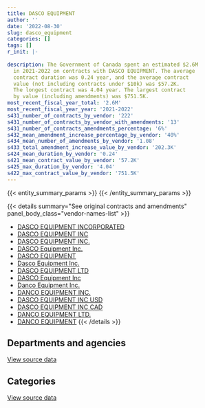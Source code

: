 ```yaml
---
title: DASCO EQUIPMENT
author: ''
date: '2022-08-30'
slug: dasco_equipment
categories: []
tags: []
r_init: |-
  
description: The Government of Canada spent an estimated $2.6M
  in 2021-2022 on contracts with DASCO EQUIPMENT. The average
  contract duration was 0.24 year, and the average contract
  value (not including contracts under $10k) was $57.2K.
  The longest contract was 4.04 year. The largest contract
  by value (including amendments) was $751.5K.
most_recent_fiscal_year_total: '2.6M'
most_recent_fiscal_year_year: '2021-2022'
s431_number_of_contracts_by_vendor: '222'
s431_number_of_contracts_by_vendor_with_amendments: '13'
s431_number_of_contracts_amendments_percentage: '6%'
s432_mean_amendment_increase_percentage_by_vendor: '40%'
s434_mean_number_of_amendments_by_vendor: '1.08'
s433_total_amendment_increase_value_by_vendor: '202.3K'
s424_mean_duration_by_vendor: '0.24'
s421_mean_contract_value_by_vendor: '57.2K'
s425_max_duration_by_vendor: '4.04'
s422_max_contract_value_by_vendor: '751.5K'
---
```


<script src="/rmarkdown-libs/htmlwidgets/htmlwidgets.js"></script>
<link href="/rmarkdown-libs/datatables-css/datatables-crosstalk.css" rel="stylesheet" />
<script src="/rmarkdown-libs/datatables-binding/datatables.js"></script>
<script src="/rmarkdown-libs/jquery/jquery-3.6.0.min.js"></script>
<link href="/rmarkdown-libs/dt-core-bootstrap/css/dataTables.bootstrap.min.css" rel="stylesheet" />
<link href="/rmarkdown-libs/dt-core-bootstrap/css/dataTables.bootstrap.extra.css" rel="stylesheet" />
<script src="/rmarkdown-libs/dt-core-bootstrap/js/jquery.dataTables.min.js"></script>
<script src="/rmarkdown-libs/dt-core-bootstrap/js/dataTables.bootstrap.min.js"></script>
<link href="/rmarkdown-libs/crosstalk/css/crosstalk.min.css" rel="stylesheet" />
<script src="/rmarkdown-libs/crosstalk/js/crosstalk.min.js"></script>
<script src="/rmarkdown-libs/htmlwidgets/htmlwidgets.js"></script>
<link href="/rmarkdown-libs/datatables-css/datatables-crosstalk.css" rel="stylesheet" />
<script src="/rmarkdown-libs/datatables-binding/datatables.js"></script>
<script src="/rmarkdown-libs/jquery/jquery-3.6.0.min.js"></script>
<link href="/rmarkdown-libs/dt-core-bootstrap/css/dataTables.bootstrap.min.css" rel="stylesheet" />
<link href="/rmarkdown-libs/dt-core-bootstrap/css/dataTables.bootstrap.extra.css" rel="stylesheet" />
<script src="/rmarkdown-libs/dt-core-bootstrap/js/jquery.dataTables.min.js"></script>
<script src="/rmarkdown-libs/dt-core-bootstrap/js/dataTables.bootstrap.min.js"></script>
<link href="/rmarkdown-libs/crosstalk/css/crosstalk.min.css" rel="stylesheet" />
<script src="/rmarkdown-libs/crosstalk/js/crosstalk.min.js"></script>

{{< entity_summary_params >}}
{{< /entity_summary_params >}}

{{< details summary="See original contracts and amendments" panel_body_class="vendor-names-list" >}}
- [DASCO EQUIPMENT INCORPORATED](https://search.open.canada.ca/en/ct/?sort=contract_value_f%20desc&page=1&search_text=%22DASCO%20EQUIPMENT%20INCORPORATED%22)
- [DASCO EQUIPMENT INC](https://search.open.canada.ca/en/ct/?sort=contract_value_f%20desc&page=1&search_text=%22DASCO%20EQUIPMENT%20INC%22)
- [DASCO EQUIPMENT INC.](https://search.open.canada.ca/en/ct/?sort=contract_value_f%20desc&page=1&search_text=%22DASCO%20EQUIPMENT%20INC.%22)
- [DASCO Equipment Inc.](https://search.open.canada.ca/en/ct/?sort=contract_value_f%20desc&page=1&search_text=%22DASCO%20Equipment%20Inc.%22)
- [DASCO EQUIPMENT](https://search.open.canada.ca/en/ct/?sort=contract_value_f%20desc&page=1&search_text=%22DASCO%20EQUIPMENT%22)
- [Dasco Equipment Inc.](https://search.open.canada.ca/en/ct/?sort=contract_value_f%20desc&page=1&search_text=%22Dasco%20Equipment%20Inc.%22)
- [DASCO EQUIPMENT LTD](https://search.open.canada.ca/en/ct/?sort=contract_value_f%20desc&page=1&search_text=%22DASCO%20EQUIPMENT%20LTD%22)
- [DASCO Equipment Inc](https://search.open.canada.ca/en/ct/?sort=contract_value_f%20desc&page=1&search_text=%22DASCO%20Equipment%20Inc%22)
- [Danco Equipment Inc.](https://search.open.canada.ca/en/ct/?sort=contract_value_f%20desc&page=1&search_text=%22Danco%20Equipment%20Inc.%22)
- [DANCO EQUIPMENT INC.](https://search.open.canada.ca/en/ct/?sort=contract_value_f%20desc&page=1&search_text=%22DANCO%20EQUIPMENT%20INC.%22)
- [DASCO EQUIPMENT INC USD](https://search.open.canada.ca/en/ct/?sort=contract_value_f%20desc&page=1&search_text=%22DASCO%20EQUIPMENT%20INC%20USD%22)
- [DASCO EQUIPMENT INC CAD](https://search.open.canada.ca/en/ct/?sort=contract_value_f%20desc&page=1&search_text=%22DASCO%20EQUIPMENT%20INC%20CAD%22)
- [DANCO EQUIPMENT LTD.](https://search.open.canada.ca/en/ct/?sort=contract_value_f%20desc&page=1&search_text=%22DANCO%20EQUIPMENT%20LTD.%22)
- [DANCO EQUIPMENT](https://search.open.canada.ca/en/ct/?sort=contract_value_f%20desc&page=1&search_text=%22DANCO%20EQUIPMENT%22)
{{< /details >}}

## Departments and agencies

<div id="htmlwidget-1" style="width:100%;height:auto;" class="datatables html-widget"></div>
<script type="application/json" data-for="htmlwidget-1">{"x":{"style":"bootstrap","filter":"none","vertical":false,"data":[["<a href=\"/departments/dfo-mpo/\">Fisheries and Oceans Canada<\/a>","<a href=\"/departments/dnd-mdn/\">National Defence<\/a>","<a href=\"/departments/ec/\">Environment and Climate Change Canada<\/a>","<a href=\"/departments/nrcan-rncan/\">Natural Resources Canada<\/a>","<a href=\"/departments/pwgsc-tpsgc/\">Public Services and Procurement Canada<\/a>"],[1487516.31,null,144423.72,784990,15750],[1227937.41,116581.25,347295.68,805504,null],[1527791.23,13748.25,272667.3,400355.72,264918.23],[830442.95,330561.06,896938.48,217977.44,310801.25]],"container":"<table class=\"table table-striped table-hover row-border order-column display\">\n  <thead>\n    <tr>\n      <th>Department<\/th>\n      <th>2018-2019<\/th>\n      <th>2019-2020<\/th>\n      <th>2020-2021<\/th>\n      <th>2021-2022<\/th>\n    <\/tr>\n  <\/thead>\n<\/table>","options":{"order":[[4,"desc"]],"pageLength":10,"autoWidth":true,"columnDefs":[{"targets":1,"render":"function(data, type, row, meta) {\n    return type !== 'display' ? data : DTWidget.formatCurrency(data, \"$\", 2, 3, \",\", \".\", true, null);\n  }"},{"targets":2,"render":"function(data, type, row, meta) {\n    return type !== 'display' ? data : DTWidget.formatCurrency(data, \"$\", 2, 3, \",\", \".\", true, null);\n  }"},{"targets":3,"render":"function(data, type, row, meta) {\n    return type !== 'display' ? data : DTWidget.formatCurrency(data, \"$\", 2, 3, \",\", \".\", true, null);\n  }"},{"targets":4,"render":"function(data, type, row, meta) {\n    return type !== 'display' ? data : DTWidget.formatCurrency(data, \"$\", 2, 3, \",\", \".\", true, null);\n  }"},{"width":"16%","targets":[1,2,3,4]},{"className":"dt-right","targets":[1,2,3,4]}],"orderClasses":false}},"evals":["options.columnDefs.0.render","options.columnDefs.1.render","options.columnDefs.2.render","options.columnDefs.3.render"],"jsHooks":[]}</script>
<p class="text-right">
<a href="https://github.com/GoC-Spending/contracts-data/tree/main/data/out/vendors/dasco_equipment/summary_by_fiscal_year_by_department.csv" class="source-data-link btn btn-link">View source data</a>
</p>

## Categories

<div id="htmlwidget-2" style="width:100%;height:auto;" class="datatables html-widget"></div>
<script type="application/json" data-for="htmlwidget-2">{"x":{"style":"bootstrap","filter":"none","vertical":false,"data":[["<a href=\"/categories/facilities_and_construction/\">Facilities and construction<\/a>","<a href=\"/categories/office_management/\">Office management<\/a>","<a href=\"/categories/defence/\">Defence<\/a>","<a href=\"/categories/professional_services/\">Professional services<\/a>","<a href=\"/categories/information_technology/\">Information technology<\/a>","<a href=\"/categories/medical/\">Medical<\/a>","<a href=\"/categories/transportation_and_logistics/\">Transportation and logistics<\/a>","<a href=\"/categories/industrial_products_and_services/\">Industrial products and services<\/a>","<a href=\"/categories/human_capital/\">Human capital<\/a>"],[null,61750.17,null,750490,12880.57,null,null,1591809.29,15750],[null,null,null,null,25387.6,null,null,2406431.25,65499.49],[103927.2,null,null,null,null,null,137285.32,2170767.37,67500.84],[163205,43772.45,234701,null,null,21114,null,2123928.73,null]],"container":"<table class=\"table table-striped table-hover row-border order-column display\">\n  <thead>\n    <tr>\n      <th>Category<\/th>\n      <th>2018-2019<\/th>\n      <th>2019-2020<\/th>\n      <th>2020-2021<\/th>\n      <th>2021-2022<\/th>\n    <\/tr>\n  <\/thead>\n<\/table>","options":{"order":[[4,"desc"]],"dom":"t","pageLength":30,"autoWidth":true,"columnDefs":[{"targets":1,"render":"function(data, type, row, meta) {\n    return type !== 'display' ? data : DTWidget.formatCurrency(data, \"$\", 2, 3, \",\", \".\", true, null);\n  }"},{"targets":2,"render":"function(data, type, row, meta) {\n    return type !== 'display' ? data : DTWidget.formatCurrency(data, \"$\", 2, 3, \",\", \".\", true, null);\n  }"},{"targets":3,"render":"function(data, type, row, meta) {\n    return type !== 'display' ? data : DTWidget.formatCurrency(data, \"$\", 2, 3, \",\", \".\", true, null);\n  }"},{"targets":4,"render":"function(data, type, row, meta) {\n    return type !== 'display' ? data : DTWidget.formatCurrency(data, \"$\", 2, 3, \",\", \".\", true, null);\n  }"},{"width":"16%","targets":[1,2,3,4]},{"className":"dt-right","targets":[1,2,3,4]}],"orderClasses":false,"lengthMenu":[10,25,30,50,100]}},"evals":["options.columnDefs.0.render","options.columnDefs.1.render","options.columnDefs.2.render","options.columnDefs.3.render"],"jsHooks":[]}</script>
<p class="text-right">
<a href="https://github.com/GoC-Spending/contracts-data/tree/main/data/out/vendors/dasco_equipment/summary_by_fiscal_year_by_category.csv" class="source-data-link btn btn-link">View source data</a>
</p>
